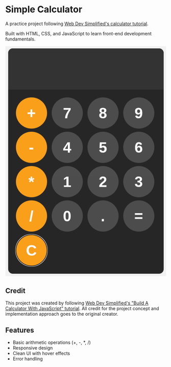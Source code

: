# Simple Calculator

A practice project following [Web Dev Simplified's calculator tutorial](https://www.youtube.com/watch?v=I5kj-YsmWjM).

Built with HTML, CSS, and JavaScript to learn front-end development fundamentals.

![Calculator Screenshot](./calculator-app-screenshot.png)

## Credit

This project was created by following [Web Dev Simplified's "Build A Calculator With JavaScript" tutorial](https://www.youtube.com/watch?v=I5kj-YsmWjM). All credit for the project concept and implementation approach goes to the original creator.

## Features

- Basic arithmetic operations (+, -, *, /)
- Responsive design
- Clean UI with hover effects
- Error handling
